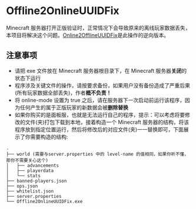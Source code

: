 # Offline2OnlineUUIDFix
Minecraft 服务器打开正版验证时，正常情况下会导致原来的离线玩家数据丢失，本项目将解决这个问题。[Online2OfflineUUIDFix](https://github.com/yfy-dodo939/Online2OfflineUUIDFix)是此操作的逆向版本。
## 注意事项
+ 请把 exe 文件放在 Minecraft 服务器根目录下，在 Minecraft 服务器**关闭**的状态下运行
+ 程序涉及关键文件的操作，请按要求备份，如果用户没有备份造成了严重后果(所有玩家数据全部丢失)，作者**概不负责！**
+ 将 online-mode 设置为 true 之后，请在服务器下一次启动前运行该程序，因为任何产生的属于正版玩家的新数据会被**删除替换**
+ 如果你购买的是面板服，也就是无法运行自己的程序，提示：可以考虑将要修改的文件(夹)打包下载到本地，接着构造一个 Minecraft 服务器的结构，将该程序放到指定位置运行，然后将修改后的对应文件(夹)一一替换即可，下面展示了你需要构造的结构:
```
.
├── world (需要与server.properties 中的 level-name 的值相同，如果你听不懂，那你不需要关心这个)
│   ├── advancements
│   ├── playerdata
│   └── stats
├── banned-players.json
├── ops.json
├── whitelist.json
├── server.properties
└── Offline2OnlineUUIDFix.exe
```
